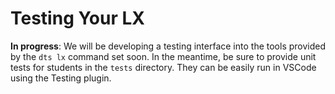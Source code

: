 # Testing Your LX

**In progress**: We will be developing a testing interface into the tools provided by the `dts lx` command set soon. 
In the meantime, be sure to provide unit tests for students in the `tests` directory.  They can be easily run in 
VSCode using the Testing plugin.

```{image} ../../_images/consume/unit-tests.png
```